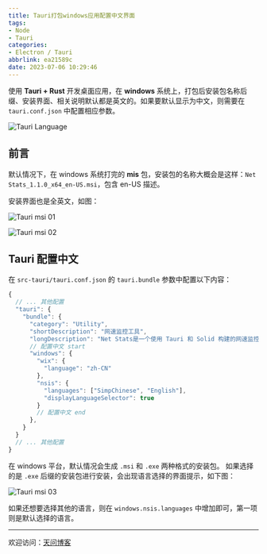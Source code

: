 ```yaml
---
title: Tauri打包windows应用配置中文界面
tags:
- Node
- Tauri
categories:
- Electron / Tauri
abbrlink: ea21589c
date: 2023-07-06 10:29:46
---
```


使用 **Tauri + Rust** 开发桌面应用，在 **windows** 系统上，打包后安装包名称后缀、安装界面、相关说明默认都是英文的。如果要默认显示为中文，则需要在 `tauri.conf.json` 中配置相应参数。

![Tauri Language](https://tiven.cn/static/img/img-exe-02-lqislqCvkja8WNWfb29j-.jpg)


[//]: # (<!-- more -->)

## 前言

默认情况下，在 windows 系统打完的 **mis** 包，安装包的名称大概会是这样：`Net Stats_1.1.0_x64_en-US.msi`，包含 en-US 描述。

安装界面也是全英文，如图：

![Tauri msi 01](https://tiven.cn/static/img/img-exe-03-ZDSfXV75_ZYMYAtdQIlbQ.jpg)

![Tauri  msi 02](https://tiven.cn/static/img/img-exe-04-wAeQdYUFE6wasxbBo-tmk.jpg)

## Tauri 配置中文

在 `src-tauri/tauri.conf.json` 的 `tauri.bundle` 参数中配置以下内容：

```js
{
  // ... 其他配置
  "tauri": {
    "bundle": {
      "category": "Utility", 
      "shortDescription": "网速监控工具",
      "longDescription": "Net Stats是一个使用 Tauri 和 Solid 构建的网速监控工具",
      // 配置中文 start
      "windows": {
        "wix": {
          "language": "zh-CN"
        },
        "nsis": {
          "languages": ["SimpChinese", "English"],
          "displayLanguageSelector": true
        }
        // 配置中文 end
      },
    }
  }
  // ... 其他配置
}
```

在 windows 平台，默认情况会生成 `.msi` 和 `.exe` 两种格式的安装包。
如果选择的是 `.exe` 后缀的安装包进行安装，会出现语言选择的界面提示，如下图：

![Tauri  msi 03](https://tiven.cn/static/img/img-exe-01-iKzbR2djk4JJqsy-ZM1tb.jpg)

如果还想要选择其他的语言，则在 `windows.nsis.languages` 中增加即可，第一项则是默认选择的语言。


---

欢迎访问：[天问博客](https://tiven.cn/p/ea21589c/ "天问博客-专注于大前端技术")

